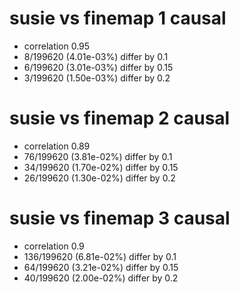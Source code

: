 # susie vs finemap  1 causal

- correlation 0.95
- 8/199620 (4.01e-03%) differ by 0.1
- 6/199620 (3.01e-03%) differ by 0.15
- 3/199620 (1.50e-03%) differ by 0.2


# susie vs finemap  2 causal

- correlation 0.89
- 76/199620 (3.81e-02%) differ by 0.1
- 34/199620 (1.70e-02%) differ by 0.15
- 26/199620 (1.30e-02%) differ by 0.2


# susie vs finemap  3 causal

- correlation 0.9
- 136/199620 (6.81e-02%) differ by 0.1
- 64/199620 (3.21e-02%) differ by 0.15
- 40/199620 (2.00e-02%) differ by 0.2



